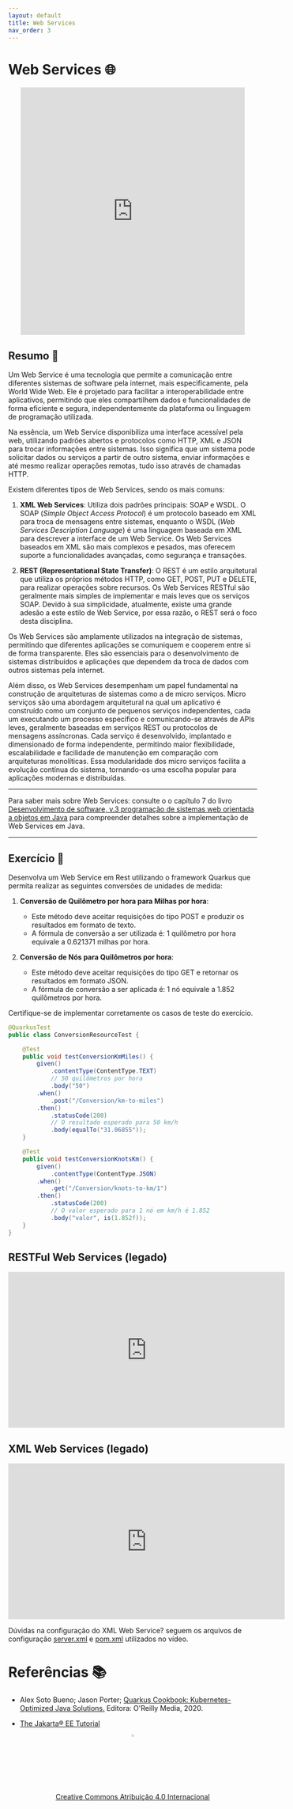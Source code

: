 ```yaml
---
layout: default
title: Web Services
nav_order: 3
---
```


# Web Services 🌐

<center>
    <iframe src="https://pw2.rpmhub.dev/topicos/webservices/slides/index.html#/"
        title="Web Services" width="90%" height="500" style="border:none;">
    </iframe>
</center>


## Resumo 📝

Um Web Service é uma tecnologia que permite a comunicação entre diferentes
sistemas de software pela internet, mais especificamente, pela World Wide Web.
Ele é projetado para facilitar a interoperabilidade entre aplicativos,
permitindo que eles compartilhem dados e funcionalidades de forma eficiente
e segura, independentemente da plataforma ou linguagem de programação utilizada.

Na essência, um Web Service disponibiliza uma interface acessível pela web,
utilizando padrões abertos e protocolos como HTTP, XML e JSON para trocar
informações entre sistemas. Isso significa que um sistema pode solicitar
dados ou serviços a partir de outro sistema, enviar informações e até mesmo
realizar operações remotas, tudo isso através de chamadas HTTP.

Existem diferentes tipos de Web Services, sendo os mais comuns:

1. **XML Web Services**: Utiliza dois padrões principais: SOAP e WSDL.
   O SOAP (_Simple Object Access Protocol_) é um protocolo baseado em XML para
   troca de mensagens entre sistemas, enquanto o WSDL
   (_Web Services Description Language_) é uma linguagem baseada em XML para
   descrever a interface de um Web Service. Os Web Services baseados em XML são
   mais complexos e pesados, mas oferecem suporte a funcionalidades avançadas,
   como segurança e transações.

2. **REST (Representational State Transfer)**: O REST é um estilo arquitetural
   que utiliza os próprios métodos HTTP, como GET, POST, PUT e DELETE, para
   realizar operações sobre recursos. Os Web Services RESTful são geralmente
   mais simples de implementar e mais leves que os serviços SOAP. Devido à sua
   simplicidade, atualmente, existe uma grande adesão a este estilo de
   Web Service, por essa razão, o REST será o foco desta disciplina.

Os Web Services são amplamente utilizados na integração de sistemas,
permitindo que diferentes aplicações se comuniquem e cooperem entre si de forma
transparente. Eles são essenciais para o desenvolvimento de sistemas
distribuídos e aplicações que dependem da troca de dados com outros sistemas
pela internet.

Além disso, os Web Services desempenham um papel fundamental na construção de
arquiteturas de sistemas como a de micro serviços. Micro serviços são uma
abordagem arquitetural na qual um aplicativo é construído como um conjunto de
pequenos serviços independentes, cada um executando um processo específico e
comunicando-se através de APIs leves, geralmente baseadas
em serviços REST ou protocolos de mensagens assíncronas. Cada serviço é
desenvolvido, implantado e dimensionado de forma independente, permitindo maior
flexibilidade, escalabilidade e facilidade de manutenção em comparação com
arquiteturas monolíticas. Essa modularidade dos micro serviços facilita a
evolução contínua do sistema, tornando-os uma escolha popular para aplicações
modernas e distribuídas.

---
Para saber mais sobre Web Services: consulte o o capítulo 7 do livro [Desenvolvimento de software, v.3 programação de sistemas web orientada a objetos em Java](https://biblioteca.ifrs.edu.br/pergamum_ifrs/biblioteca_s/acesso_login.php?cod_acervo_acessibilidade=5020683&acesso=aHR0cHM6Ly9pbnRlZ3JhZGEubWluaGFiaWJsaW90ZWNhLmNvbS5ici9ib29rcy85Nzg4NTgyNjAzNzEw&label=acesso%20restrito) para compreender detalhes sobre a implementação de Web
Services em Java.

---

## Exercício 📝

Desenvolva um Web Service em Rest utilizando o framework Quarkus que permita
realizar as seguintes conversões de unidades de medida:

1. **Conversão de Quilômetro por hora para Milhas por hora**:
   - Este método deve aceitar requisições do tipo POST e produzir os resultados
   em formato de texto.
   - A fórmula de conversão a ser utilizada é: 1 quilômetro por hora equivale a
   0.621371 milhas por hora.

1. **Conversão de Nós para Quilômetros por hora**:
   - Este método deve aceitar requisições do tipo GET e retornar os resultados
   em formato JSON.
   - A fórmula de conversão a ser aplicada é: 1 nó equivale a 1.852 quilômetros
   por hora.

Certifique-se de implementar corretamente os casos de teste do exercício.

```java
@QuarkusTest
public class ConversionResourceTest {

    @Test
    public void testConversionKmMiles() {
        given()
            .contentType(ContentType.TEXT)
            // 50 quilômetros por hora
            .body("50")
        .when()
            .post("/Conversion/km-to-miles")
        .then()
            .statusCode(200)
            // O resultado esperado para 50 km/h
            .body(equalTo("31.06855"));
    }

    @Test
    public void testConversionKnotsKm() {
        given()
            .contentType(ContentType.JSON)
        .when()
            .get("/Conversion/knots-to-km/1")
        .then()
            .statusCode(200)
            // O valor esperado para 1 nó em km/h é 1.852
            .body("valor", is(1.852f));
    }
}
```

## RESTFul Web Services (legado)

<center>
<iframe width="560" height="315" src="https://www.youtube.com/embed/PU8EhAHptlQ" title="RESTFul Web Services" frameborder="0" allow="accelerometer; autoplay; clipboard-write; encrypted-media; gyroscope; picture-in-picture" allowfullscreen></iframe>
</center>

## XML Web Services (legado)

<center>
<iframe width="560" height="315" src="https://www.youtube.com/embed/2nP7rzaIw5Y" title="XML Web Services" frameborder="0" allow="accelerometer; autoplay; clipboard-write; encrypted-media; gyroscope; picture-in-picture" allowfullscreen></iframe>
</center>

Dúvidas na configuração do XML Web Service? seguem os arquivos de configuração [server.xml](server.xml) e [pom.xml](pom.xml) utilizados no vídeo.

# Referências 📚

* Alex Soto Bueno; Jason Porter; [Quarkus Cookbook: Kubernetes-Optimized Java Solutions.](https://www.amazon.com.br/gp/product/B08D364VMD/ref=as_li_tl?ie=UTF8&camp=1789&creative=9325&creativeASIN=B08D364VMD&linkCode=as2&tag=rpmhub-20&linkId=2f82a4bb959a1797ec9791e0af68d1af) Editora: O'Reilly Media, 2020.

* [The Jakarta® EE Tutorial](https://eclipse-ee4j.github.io/jakartaee-tutorial/#the-lifecycles-of-enterprise-beans)

<center>
<a href="https://rpmhub.dev" target="blanck"><img src="../../imgs/logo.png" alt="Rodrigo Prestes Machado" width="3%" height="3%" border=0 style="border:0; text-decoration:none; outline:none"></a><br/>
<a rel="license" href="http://creativecommons.org/licenses/by/4.0/">Creative Commons Atribuição 4.0 Internacional</a>
</center>
